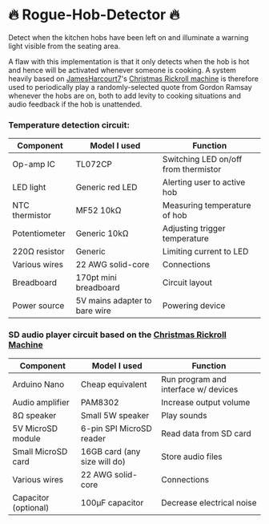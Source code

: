 # :fire: Rogue-Hob-Detector :fire:

Detect when the kitchen hobs have been left on and illuminate a warning light visible from the seating area.

A flaw with this implementation is that it only detects when the hob is hot and hence will be activated whenever someone is cooking. A system heavily based on [JamesHarcourt7](https://www.github.com/JamesHarcourt7)'s [Christmas Rickroll machine](https://www.github.com/JamesHarcourt7/arduino-rickroll) is therefore used to periodically play a randomly-selected quote from Gordon Ramsay whenever the hobs are on, both to add levity to cooking situations and audio feedback if the hob is unattended.

### Temperature detection circuit:
Component|Model I used|Function
-|-|-
Op-amp IC|TL072CP|Switching LED on/off from thermistor
LED light|Generic red LED|Alerting user to active hob
NTC thermistor|MF52 10kΩ|Measuring temperature of hob
Potentiometer|Generic 10kΩ|Adjusting trigger temperature
220Ω resistor|Generic|Limiting current to LED
Various wires|22 AWG solid-core|Connections
Breadboard|170pt mini breadboard|Circuit layout
Power source|5V mains adapter to bare wire|Powering device

### SD audio player circuit based on the [Christmas Rickroll Machine](https://www.github.com/JamesHarcourt7/arduino-rickroll)
Component|Model I used|Function
-|-|-
Arduino Nano|Cheap equivalent|Run program and interface w/ devices
Audio amplifier|PAM8302|Increase output volume
8Ω speaker|Small 5W speaker|Play sounds
5V MicroSD module|6-pin SPI MicroSD reader|Read data from SD card
Small MicroSD card|16GB card (any size will do)|Store audio files
Various wires|22 AWG solid-core|Connections
Capacitor (optional)|100μF capacitor|Decrease electrical noise
